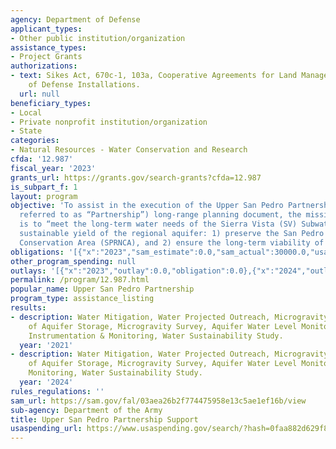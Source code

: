 ```yaml
---
agency: Department of Defense
applicant_types:
- Other public institution/organization
assistance_types:
- Project Grants
authorizations:
- text: Sikes Act, 670c-1, 103a, Cooperative Agreements for Land Management on Department
    of Defense Installations.
  url: null
beneficiary_types:
- Local
- Private nonprofit institution/organization
- State
categories:
- Natural Resources - Water Conservation and Research
cfda: '12.987'
fiscal_year: '2023'
grants_url: https://grants.gov/search-grants?cfda=12.987
is_subpart_f: 1
layout: program
objective: 'To assist in the execution of the Upper San Pedro Partnership’s (hereafter
  referred to as “Partnership”) long-range planning document, the mission of which
  is to “meet the long-term water needs of the Sierra Vista (SV) Subwatershed by achieving
  sustainable yield of the regional aquifer: 1) preserve the San Pedro Riparian National
  Conservation Area (SPRNCA), and 2) ensure the long-term viability of Fort Huachuca”.'
obligations: '[{"x":"2023","sam_estimate":0.0,"sam_actual":30000.0,"usa_spending_actual":100000.0},{"x":"2024","sam_estimate":0.0,"sam_actual":100000.0,"usa_spending_actual":100000.0},{"x":"2025","sam_estimate":0.0,"sam_actual":100000.0,"usa_spending_actual":0.0}]'
other_program_spending: null
outlays: '[{"x":"2023","outlay":0.0,"obligation":0.0},{"x":"2024","outlay":0.0,"obligation":100000.0},{"x":"2025","outlay":0.0,"obligation":0.0}]'
permalink: /program/12.987.html
popular_name: Upper San Pedro Partnership
program_type: assistance_listing
results:
- description: Water Mitigation, Water Projected Outreach, Microgravity Monitoring
    of Aquifer Storage, Microgravity Survey, Aquifer Water Level Monitoring, Flume
    Instrumentation & Monitoring, Water Sustainability Study.
  year: '2021'
- description: Water Mitigation, Water Projected Outreach, Microgravity Monitoring
    of Aquifer Storage, Microgravity Survey, Aquifer Water Level Monitoring, Flume
    Monitoring, Water Sustainability Study.
  year: '2024'
rules_regulations: ''
sam_url: https://sam.gov/fal/03aea26b2f774475958e13c5ae1ef16b/view
sub-agency: Department of the Army
title: Upper San Pedro Partnership Support
usaspending_url: https://www.usaspending.gov/search/?hash=0faa882d629f80a3465efa7315c4b86f
---
```

